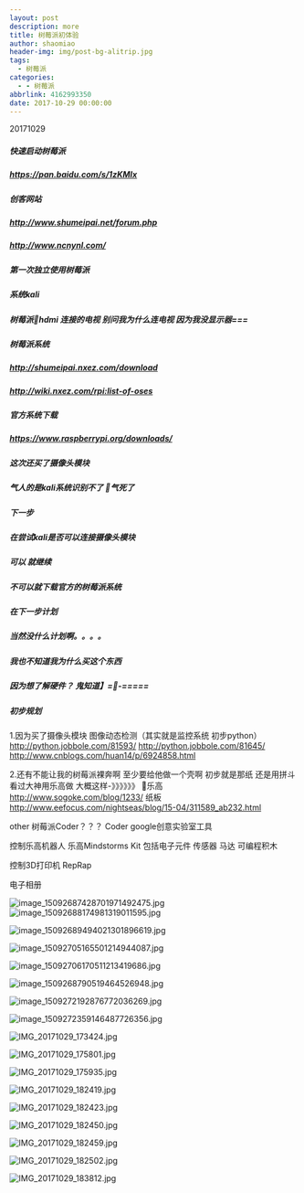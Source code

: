```yaml
---
layout: post
description: more
title: 树莓派初体验
author: shaomiao
header-img: img/post-bg-alitrip.jpg
tags:
  - 树莓派
categories:
  - - 树莓派
abbrlink: 4162993350
date: 2017-10-29 00:00:00
---
```

20171029
##### 快速启动树莓派
##### https://pan.baidu.com/s/1zKMIx
##### 创客网站
##### http://www.shumeipai.net/forum.php
##### http://www.ncnynl.com/
##### 第一次独立使用树莓派 
##### 系统kali
##### 树莓派hdmi 连接的电视 别问我为什么连电视 因为我没显示器===
##### 树莓派系统
##### http://shumeipai.nxez.com/download
##### http://wiki.nxez.com/rpi:list-of-oses
##### 官方系统下载
##### https://www.raspberrypi.org/downloads/
##### 这次还买了摄像头模块
##### 气人的是kali系统识别不了 气死了

##### 下一步
##### 在尝试kali是否可以连接摄像头模块
##### 可以 就继续
##### 不可以就下载官方的树莓派系统

##### 在下一步计划

##### 当然没什么计划啊。。。。
##### 我也不知道我为什么买这个东西
##### 因为想了解硬件？ 鬼知道】=-=====

##### 初步规划

1.因为买了摄像头模块
图像动态检测（其实就是监控系统  初步python）
http://python.jobbole.com/81593/
http://python.jobbole.com/81645/
http://www.cnblogs.com/huan14/p/6924858.html

2.还有不能让我的树莓派裸奔啊 至少要给他做一个壳啊 初步就是那纸 还是用拼斗 看过大神用乐高做 大概这样-》》》》》》
乐高
http://www.sogoke.com/blog/1233/
纸板
http://www.eefocus.com/nightseas/blog/15-04/311589_ab232.html

other
树莓派Coder？？？
Coder  google创意实验室工具 

控制乐高机器人
乐高Mindstorms Kit 包括电子元件 传感器 马达 可编程积木

控制3D打印机
RepRap

电子相册

![image_15092687428701971492475.jpg](http://upload-images.jianshu.io/upload_images/2590671-ef9a6ebd805754bd.jpg?imageMogr2/auto-orient/strip%7CimageView2/2/w/1240)
![image_15092688174981319011595.jpg](http://upload-images.jianshu.io/upload_images/2590671-2a221fef44a81ab2.jpg?imageMogr2/auto-orient/strip%7CimageView2/2/w/1240)

![image_15092689494021301896619.jpg](http://upload-images.jianshu.io/upload_images/2590671-50b16c4e09431494.jpg?imageMogr2/auto-orient/strip%7CimageView2/2/w/1240)

![image_15092705165501214944087.jpg](http://upload-images.jianshu.io/upload_images/2590671-476d4d5b2b37ece6.jpg?imageMogr2/auto-orient/strip%7CimageView2/2/w/1240)

![image_15092706170511213419686.jpg](http://upload-images.jianshu.io/upload_images/2590671-8d5db13edf722402.jpg?imageMogr2/auto-orient/strip%7CimageView2/2/w/1240)

![image_1509268790519464526948.jpg](http://upload-images.jianshu.io/upload_images/2590671-a86a4810be663bc0.jpg?imageMogr2/auto-orient/strip%7CimageView2/2/w/1240)

![image_1509272192876772036269.jpg](http://upload-images.jianshu.io/upload_images/2590671-022e6ed31e3d14ea.jpg?imageMogr2/auto-orient/strip%7CimageView2/2/w/1240)

![image_1509272359146487726356.jpg](http://upload-images.jianshu.io/upload_images/2590671-53a441d9c5ca6ac9.jpg?imageMogr2/auto-orient/strip%7CimageView2/2/w/1240)

![IMG_20171029_173424.jpg](http://upload-images.jianshu.io/upload_images/2590671-c5a60911266ba6fa.jpg?imageMogr2/auto-orient/strip%7CimageView2/2/w/1240)

![IMG_20171029_175801.jpg](http://upload-images.jianshu.io/upload_images/2590671-7ac4bfa5481bf2de.jpg?imageMogr2/auto-orient/strip%7CimageView2/2/w/1240)

![IMG_20171029_175935.jpg](http://upload-images.jianshu.io/upload_images/2590671-764123fd585ba3d1.jpg?imageMogr2/auto-orient/strip%7CimageView2/2/w/1240)

![IMG_20171029_182419.jpg](http://upload-images.jianshu.io/upload_images/2590671-31d0cc8be02e1177.jpg?imageMogr2/auto-orient/strip%7CimageView2/2/w/1240)

![IMG_20171029_182423.jpg](http://upload-images.jianshu.io/upload_images/2590671-edddc947ce3d05dc.jpg?imageMogr2/auto-orient/strip%7CimageView2/2/w/1240)

![IMG_20171029_182450.jpg](http://upload-images.jianshu.io/upload_images/2590671-e2f58c1fa3c4e627.jpg?imageMogr2/auto-orient/strip%7CimageView2/2/w/1240)

![IMG_20171029_182459.jpg](http://upload-images.jianshu.io/upload_images/2590671-e9201295e4d352ae.jpg?imageMogr2/auto-orient/strip%7CimageView2/2/w/1240)

![IMG_20171029_182502.jpg](http://upload-images.jianshu.io/upload_images/2590671-14ea4c30e673d391.jpg?imageMogr2/auto-orient/strip%7CimageView2/2/w/1240)

![IMG_20171029_183812.jpg](http://upload-images.jianshu.io/upload_images/2590671-c251f332ffd23a54.jpg?imageMogr2/auto-orient/strip%7CimageView2/2/w/1240)
